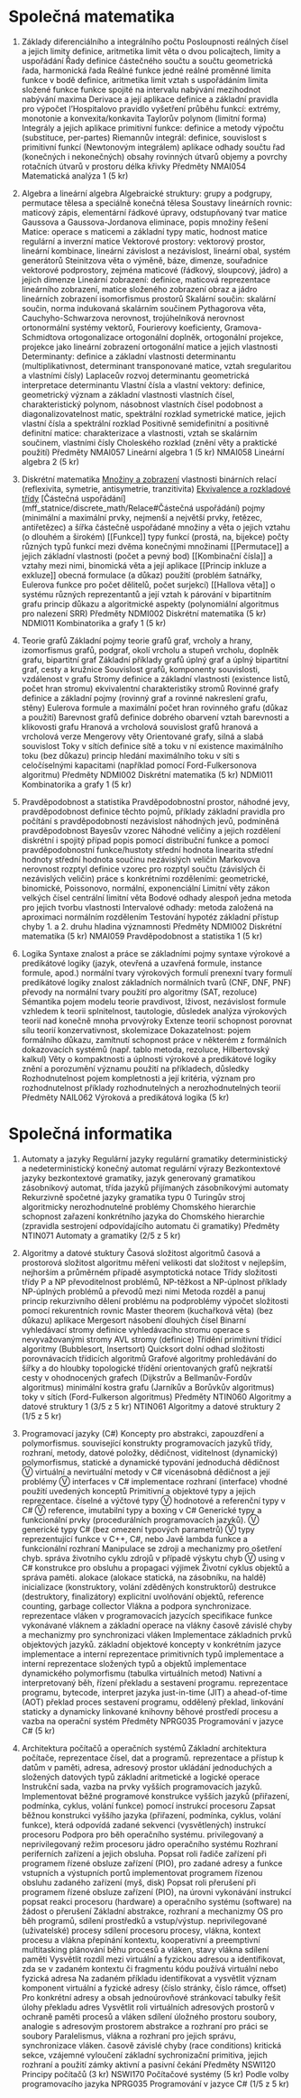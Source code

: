 # Společná matematika
1. Základy diferenciálního a integrálního počtu
	 Posloupnosti reálných čísel a jejich limity
		definice, aritmetika limit
		věta o dvou policajtech, limity a uspořádání
	 Řady
		definice částečného součtu a součtu
		geometrická řada, harmonická řada
	Reálné funkce jedné reálné proměnné
		limita funkce v bodě
		definice, aritmetika limit
		vztah s uspořádáním
		limita složené funkce
		funkce spojité na intervalu
		nabývání mezihodnot
		nabývání maxima
	Derivace a její aplikace
		definice a základní pravidla pro výpočet
		l’Hospitalovo pravidlo
		vyšetření průběhu funkcí: extrémy, monotonie a konvexita/konkavita
		Taylorův polynom (limitní forma)
	Integrály a jejich aplikace
		primitivní funkce: definice a metody výpočtu (substituce, per-partes)
		Riemannův integrál: definice, souvislost s primitivní funkcí (Newtonovým integrálem)
		aplikace
		odhady součtu řad (konečných i nekonečných)
		obsahy rovinných útvarů
		objemy a povrchy rotačních útvarů v prostoru
		délka křivky
Předměty
	NMAI054 Matematická analýza 1 (5 kr)
	
2. Algebra a lineární algebra
	Algebraické struktury:
		grupy a podgrupy, permutace
		tělesa a speciálně konečná tělesa
	Soustavy lineárních rovnic:
		maticový zápis, elementární řádkové úpravy, odstupňovaný tvar matice
		Gaussova a Gaussova-Jordanova eliminace, popis množiny řešení
	 Matice:
		operace s maticemi a základní typy matic, hodnost matice
		regulární a inverzní matice
	Vektorové prostory:
		vektorový prostor, lineární kombinace, lineární závislost a nezávislost, lineární obal, systém generátorů
		Steinitzova věta o výměně, báze, dimenze, souřadnice
		vektorové podprostory, zejména maticové (řádkový, sloupcový, jádro) a jejich dimenze
	Lineární zobrazení:
		definice, maticová reprezentace lineárního zobrazení, matice složeného zobrazení
		obraz a jádro lineárních zobrazení
		isomorfismus prostorů
	Skalární součin:
		skalární součin, norma indukovaná skalárním součinem
		Pythagorova věta, Cauchyho-Schwarzova nerovnost, trojúhelníková nerovnost
		ortonormální systémy vektorů, Fourierovy koeficienty, Gramova-Schmidtova ortogonalizace
		ortogonální doplněk, ortogonální projekce, projekce jako lineární zobrazení
		ortogonální matice a jejich vlastnosti
	Determinanty:
		definice a základní vlastnosti determinantu (multiplikativnost, determinant transponované matice, vztah sregularitou a vlastními čísly)
		Laplaceův rozvoj determinantu
		geometrická interpretace determinantu
	Vlastní čísla a vlastní vektory:
		definice, geometrický význam a základní vlastnosti vlastních čísel, charakteristický polynom, násobnost vlastních čísel
		podobnost a diagonalizovatelnost matic, spektrální rozklad
		symetrické matice, jejich vlastní čísla a spektrální rozklad
	Positivně semidefinitní a positivně definitní matice:
		charakterizace a vlastnosti, vztah se skalárním součinem, vlastními čísly
		Choleského rozklad (znění věty a praktické použití)
Předměty
	NMAI057 Lineární algebra 1 (5 kr)
	NMAI058 Lineární algebra 2 (5 kr)
	
3. Diskrétní matematika
	[Množiny a zobrazení](mff_statnice/discrete_math/Množiny%20a%20zobrazení.md#Relace)
		vlastnosti binárních relací (reflexivita, symetrie, antisymetrie, tranzitivita)
	[Ekvivalence a rozkladové třídy](mff_statnice/discrete_math/Množiny%20a%20zobrazení.md#Ekvivalence)
	[Částečná uspořádání](mff_statnice/discrete_math/Relace#Částečná uspořádání)
		pojmy (minimální a maximální prvky, nejmenší a největší prvky, řetězec, antiřetězec)
		a šířka částečně uspořádané množiny a věta o jejich vztahu (o dlouhém a širokém)
	[[Funkce]]
		typy funkcí (prostá, na, bijekce)
		počty různých typů funkcí mezi dvěma konečnými množinami
	[[Permutace]] a jejich základní vlastnosti (počet a pevný bod)
	[[Kombinační čísla]] a vztahy mezi nimi, binomická věta a její aplikace
	[[Princip inkluze a exkluze]]
		obecná formulace (a důkaz)
		použití (problém šatnářky, Eulerova funkce pro počet dělitelů, počet surjekcí)
	[[Hallova věta]] o systému různých reprezentantů a její vztah k párování v bipartitním grafu
		princip důkazu a algoritmické aspekty (polynomiální algoritmus pro nalezení SRR)
Předměty
	NDMI002 Diskrétní matematika (5 kr)
	NDMI011 Kombinatorika a grafy 1 (5 kr)
	
4. Teorie grafů
	Základní pojmy teorie grafů
		graf, vrcholy a hrany, izomorfismus grafů, podgraf, okolí vrcholu a stupeň vrcholu, doplněk grafu, bipartitní graf
	Základní příklady grafů
		úplný graf a úplný bipartitní graf, cesty a kružnice
	Souvislost grafů, komponenty souvislosti, vzdálenost v grafu
	Stromy
		definice a základní vlastnosti (existence listů, počet hran stromu)
		ekvivalentní charakteristiky stromů
	Rovinné grafy
		definice a základní pojmy (rovinný graf a rovinné nakreslení grafu, stěny)
		Eulerova formule a maximální počet hran rovinného grafu (důkaz a použití)
	Barevnost grafů
		definice dobrého obarvení
		vztah barevnosti a klikovosti grafu
	Hranová a vrcholová souvislost grafů
		hranová a vrcholová verze Mengerovy věty
	Orientované grafy, silná a slabá souvislost
	Toky v sítích
		definice sítě a toku v ní
		existence maximálního toku (bez důkazu)
		princip hledání maximálního toku v síti s celočíselnými kapacitami (například pomocí Ford-Fulkersonova algoritmu)
Předměty
	NDMI002 Diskrétní matematika (5 kr)
	NDMI011 Kombinatorika a grafy 1 (5 kr)
	
5. Pravděpodobnost a statistika
	Pravděpodobnostní prostor, náhodné jevy, pravděpodobnost
		definice těchto pojmů, příklady
		základní pravidla pro počítání s pravděpodobností
		nezávislost náhodných jevů, podmíněná pravděpodobnost
		Bayesův vzorec
	Náhodné veličiny a jejich rozdělení
		diskrétní i spojitý případ
		popis pomocí distribuční funkce a pomocí pravděpodobnostní funkce/hustoty
		střední hodnota
			linearita střední hodnoty
			střední hodnota součinu nezávislých veličin
			Markovova nerovnost
		rozptyl
			definice
			vzorec pro rozptyl součtu (závislých či nezávislých veličin)
		práce s konkrétními rozděleními: geometrické, binomické, Poissonovo, normální, exponenciální
	Limitní věty
		zákon velkých čísel
		centrální limitní věta
	Bodové odhady
		alespoň jedna metoda pro jejich tvorbu
		vlastnosti
	Intervalové odhady: metoda založená na aproximaci normálním rozdělením
		Testování hypotéz
		základní přístup
		chyby 1. a 2. druhu
		hladina významnosti
Předměty
	NDMI002 Diskrétní matematika (5 kr)
	NMAI059 Pravděpodobnost a statistika 1 (5 kr)
	
6. Logika
	Syntaxe
		znalost a práce se základními pojmy syntaxe výrokové a predikátové logiky (jazyk, otevřená a uzavřená formule, instance formule, apod.)
		normální tvary výrokových formulí
			prenexní tvary formulí predikátové logiky
			znalost základních normálních tvarů (CNF, DNF, PNF)
			převody na normální tvary
			použití pro algoritmy (SAT, rezoluce)
	Sémantika
		pojem modelu teorie
		pravdivost, lživost, nezávislost formule vzhledem k teorii
		splnitelnost, tautologie, důsledek
		analýza výrokových teorií nad konečně mnoha prvovýroky
	Extenze teorií
		schopnost porovnat sílu teorií
		konzervativnost, skolemizace
	Dokazatelnost:
		pojem formálního důkazu, zamítnutí
		schopnost práce v některém z formálních dokazovacích systémů (např. tablo metoda, rezoluce, Hilbertovský kalkul)
	Věty o kompaktnosti a úplnosti výrokové a predikátové logiky
		znění a porozumění významu
		použití na příkladech, důsledky
	Rozhodnutelnost
		pojem kompletnosti a její kritéria, význam pro rozhodnutelnost
		příklady rozhodnutelných a nerozhodnutelných teorií
Předměty
	NAIL062 Výroková a predikátová logika (5 kr)

# Společná informatika
1. Automaty a jazyky
	Regulární jazyky
		regulární gramatiky
		deterministický a nedeterministický konečný automat
		regulární výrazy
	Bezkontextové jazyky
		bezkontextové gramatiky, jazyk generovaný gramatikou
		zásobníkový automat, třída jazyků přijímaných zásobníkovými automaty
	Rekurzivně spočetné jazyky
		gramatika typu 0
	Turingův stroj
		algoritmicky nerozhodnutelné problémy
	Chomského hierarchie
		schopnost zařazení konkrétního jazyka do Chomského hierarchie (zpravidla sestrojení odpovídajícího automatu či gramatiky)
Předměty
	NTIN071 Automaty a gramatiky (2/5 z 5 kr)
	
2. Algoritmy a datové stuktury
	Časová složitost algoritmů
		časová a prostorová složitost algoritmu
		měření velikosti dat
		složitost v nejlepším, nejhorším a průměrném případě
		asymptotická notace
	Třídy složitosti
		třídy P a NP
		převoditelnost problémů, NP-těžkost a NP-úplnost
		příklady NP-úplných problémů a převodů mezi nimi
	Metoda rozděl a panuj
		princip rekurzivního dělení problému na podproblémy
		výpočet složitosti pomocí rekurentních rovnic
		Master theorem (kuchařková věta) (bez důkazu)
		aplikace
			Mergesort
			násobení dlouhých čísel
	Binarní vyhledávací stromy
		definice vyhledávacího stromu
		operace s nevyvažovanými stromy
		AVL stromy (definice)
	Třídění
		primitivní třídicí algoritmy (Bubblesort, Insertsort)
		Quicksort
		dolní odhad složitosti porovnávacích třídicích algoritmů
	Grafové algoritmy
		prohledávání do šířky a do hloubky
		topologické třídění orientovaných grafů
		nejkratší cesty v ohodnocených grafech (Dijkstrův a Bellmanův-Fordův algoritmus)
		minimální kostra grafu (Jarníkův a Borůvkův algoritmus)
		toky v sítích (Ford-Fulkerson algoritmus)
Předměty
	NTIN060 Algoritmy a datové struktury 1 (3/5 z 5 kr)
	NTIN061 Algoritmy a datové struktury 2 (1/5 z 5 kr)
	
3. Programovací jazyky (C#)
	Koncepty pro abstrakci, zapouzdření a polymorfismus.
		související konstrukty programovacích jazyků
			třídy, rozhraní, metody, datové položky, dědičnost, viditelnost
		(dynamický) polymorfismus, statické a dynamické typování
		jednoduchá dědičnost
			Ⓥ virtuální a nevirtuální metody v C#
		vícenásobná dědičnost a její problémy
			Ⓥ interfaces v C#
		implementace rozhraní (interface)
		vhodné použití uvedených konceptů
	Primitivní a objektové typy a jejich reprezentace.
		číselné a výčtové typy
		Ⓥ hodnotové a referenční typy v C#
		Ⓥ reference, imutabilní typy a boxing v C#
	Generické typy a funkcionální prvky (procedurálních programovacích jazyků).
		Ⓥ generické typy C# (bez omezení typových parametrů)
		Ⓥ typy reprezentující funkce v C++, C#, nebo Javě
		lambda funkce a funkcionální rozhraní
	Manipulace se zdroji a mechanizmy pro ošetření chyb.
		správa životního cyklu zdrojů v případě výskytu chyb
			Ⓥ using v C#
		konstrukce pro obsluhu a propagaci výjimek
	Životní cyklus objektů a správa paměti.
		alokace (alokace statická, na zásobníku, na haldě)
		inicializace (konstruktory, volání zděděných konstruktorů)
		destrukce (destruktory, finalizátory)
		explicitní uvolňování objektů, reference counting, garbage collector
	Vlákna a podpora synchronizace.
		reprezentace vláken v programovacích jazycích
		specifikace funkce vykonávané vláknem a základní operace na vlákny
		časově závislé chyby a mechanizmy pro synchronizaci vláken
	Implementace základních prvků objektových jazyků.
		základní objektové koncepty v konkrétním jazyce
		implementace a interní reprezentace primitivních typů
		implementace a interní reprezentace složených typů a objektů
		implementace dynamického polymorfismu (tabulka virtuálních metod)
	Nativní a interpretovaný běh, řízení překladu a sestavení programu.
		reprezentace programu, bytecode, interpret jazyka
		just-in-time (JIT) a ahead-of-time (AOT) překlad
		proces sestavení programu, oddělený překlad, linkování
		staticky a dynamicky linkované knihovny
		běhové prostředí procesu a vazba na operační systém
Předměty
	NPRG035 Programování v jazyce C# (5 kr)
		
4. Architektura počítačů a operačních systémů
	Základní architektura počítače, reprezentace čísel, dat a programů.
		reprezentace a přístup k datům v paměti, adresa, adresový prostor
		ukládání jednoduchých a složených datových typů
		základní aritmetické a logické operace
	Instrukční sada, vazba na prvky vyšších programovacích jazyků.
		Implementovat běžné programové konstrukce vyšších jazyků (přiřazení, podmínka, cyklus, volání funkce) pomocí instrukcí procesoru
		Zapsat běžnou konstrukci vyššího jazyka (přiřazení, podmínka, cyklus, volání funkce), která odpovídá zadané sekvenci (vysvětlených) instrukcí procesoru
	Podpora pro běh operačního systému.
		privilegovaný a neprivilegovaný režim procesoru
		jádro operačního systému
	Rozhraní periferních zařízení a jejich obsluha.
		Popsat roli řadiče zařízení při programem řízené obsluze zařízení (PIO), pro zadané adresy a funkce vstupních a výstupních portů implementovat programem řízenou obsluhu zadaného zařízení (myš, disk)
		Popsat roli přerušení při programem řízené obsluze zařízení (PIO), na úrovni vykonávání instrukcí popsat reakci procesoru (hardware) a operačního systému (software) na žádost o přerušení
	Základní abstrakce, rozhraní a mechanizmy OS pro běh programů, sdílení prostředků a vstup/výstup.
		neprivilegované (uživatelské) procesy
		sdílení procesoru
			procesy, vlákna, kontext procesu a vlákna
			přepínání kontextu, kooperativní a preemptivní multitasking
			plánování běhu procesů a vláken, stavy vlákna
		sdílení paměti
			Vysvětlit rozdíl mezi virtuální a fyzickou adresou a identifikovat, zda se v zadaném kontextu či fragmentu kódu používá virtuální nebo fyzická adresa
			Na zadaném příkladu identifikovat a vysvětlit význam komponent virtuální a fyzické adresy (číslo stránky, číslo rámce, offset)
			Pro konkrétní adresy a obsah jednoúrovňové stránkovací tabulky řešit úlohy překladu adres
			Vysvětlit roli virtuálních adresových prostorů v ochraně paměti procesů a vláken
		sdílení úložného prostoru
			soubory, analogie s adresovým prostorem
			abstrakce a rozhraní pro práci se soubory
	Paralelismus, vlákna a rozhraní pro jejich správu, synchronizace vláken.
		časově závislé chyby (race conditions)
		kritická sekce, vzájemné vyloučení
		základní sychronizační primitiva, jejich rozhraní a použití
			zámky
			aktivní a pasivní čekání
Předměty
	NSWI120 Principy počítačů (3 kr)
	NSWI170 Počítačové systémy (5 kr)
Podle volby programovacího jazyka
	NPRG035 Programování v jazyce C# (1/5 z 5 kr)
	
